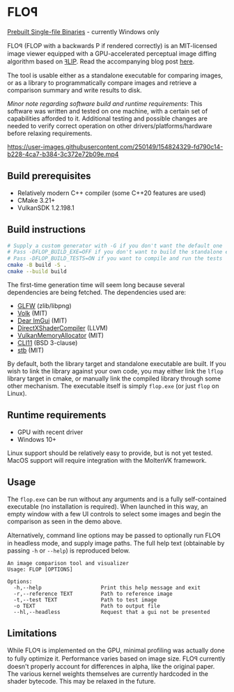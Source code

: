 # FLOꟼ

[Prebuilt Single-file Binaries](https://github.com/jeremyong/flop/releases) - currently Windows only

FLOꟼ (FLOP with a backwards P if rendered correctly) is an MIT-licensed image viewer equipped with a GPU-accelerated perceptual image diffing algorithm based
on [ꟻLIP](https://research.nvidia.com/publication/2020-07_FLIP). Read the accompanying blog post [here](https://www.jeremyong.com/color%20theory/2022/02/19/implementing-the-flip-algorithm/).

The tool is usable either as a standalone executable for comparing images, or as a library to programmatically
compare images and retrieve a comparison summary and write results to disk.

*Minor note regarding software build and runtime requirements*: This software was written and tested on one machine,
with a certain set of capabilities afforded to it. Additional testing and possible changes are needed
to verify correct operation on other drivers/platforms/hardware before relaxing requirements.

https://user-images.githubusercontent.com/250149/154824329-fd790c14-b228-4ca7-b384-3c372e72b09e.mp4

## Build prerequisites

- Relatively modern C++ compiler (some C++20 features are used)
- CMake 3.21+
- VulkanSDK 1.2.198.1

## Build instructions

```bash
# Supply a custom generator with -G if you don't want the default one
# Pass -DFLOP_BUILD_EXE=OFF if you don't want to build the standalone executable
# Pass -DFLOP_BUILD_TESTS=ON if you want to compile and run the tests
cmake -B build -S .
cmake --build build
```

The first-time generation time will seem long because several dependencies are being fetched. The
dependencies used are:

- [GLFW](https://www.glfw.org/) (zlib/libpng)
- [Volk](https://github.com/zeux/volk) (MIT)
- [Dear ImGui](https://github.com/ocornut/imgui) (MIT)
- [DirectXShaderCompiler](https://github.com/microsoft/DirectXShaderCompiler) (LLVM)
- [VulkanMemoryAllocator](https://github.com/GPUOpen-LibrariesAndSDKs/VulkanMemoryAllocator) (MIT)
- [CLI11](https://github.com/CLIUtils/CLI11) (BSD 3-clause)
- [stb](https://github.com/nothings/stb) (MIT)

By default, both the library target and standalone executable are built. If you wish to link the
library against your own code, you may either link the `lflop` library target in cmake, or manually
link the compiled library through some other mechanism. The executable itself is simply `flop.exe`
(or just `flop` on Linux).

## Runtime requirements

- GPU with recent driver
- Windows 10+

Linux support should be relatively easy to provide, but is not yet tested. MacOS support will require integration
with the MoltenVK framework.

## Usage

The `flop.exe` can be run without any arguments and is a fully self-contained executable (no installation is required).
When launched in this way, an empty window with a few UI controls to select some images and begin the comparison as seen in the demo above.

Alternatively, command line options may be passed to optionally run FLOꟼ in headless mode, and supply image paths.
The full help text (obtainable by passing `-h` or `--help`) is reproduced below.

    An image comparison tool and visualizer
    Usage: FLOP [OPTIONS]
    
    Options:
      -h,--help                   Print this help message and exit
      -r,--reference TEXT         Path to reference image
      -t,--test TEXT              Path to test image
      -o TEXT                     Path to output file
      --hl,--headless             Request that a gui not be presented

## Limitations

While FLOꟼ is implemented on the GPU, minimal profiling was actually done to fully optimize it.
Performance varies based on image size.
FLOꟼ currently doesn't properly account for differences in alpha, like the original paper.
The various kernel weights themselves are currently hardcoded in the shader bytecode. This may be relaxed in the future.
